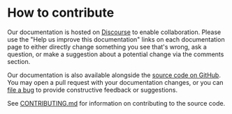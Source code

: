 # How to contribute

Our documentation is hosted on [Discourse](https://discourse.charmhub.io/tag/postfix-relay) to enable collaboration. Please use the "Help us improve this documentation" links on each documentation page to either directly change something you see that's wrong, ask a question, or make a suggestion about a potential change via the comments section.

Our documentation is also available alongside the [source code on GitHub](https://github.com/canonical/postfix-relay-operators/blob/main/postfix-relay-configurator-operator).
You may open a pull request with your documentation changes, or you can
[file a bug](https://github.com/canonical/postfix-relay-operators/issues) to provide constructive feedback or suggestions.

See [CONTRIBUTING.md](https://github.com/canonical/postfix-relay-operators/blob/main/postfix-relay-configurator-operator/CONTRIBUTING.md)
for information on contributing to the source code.
